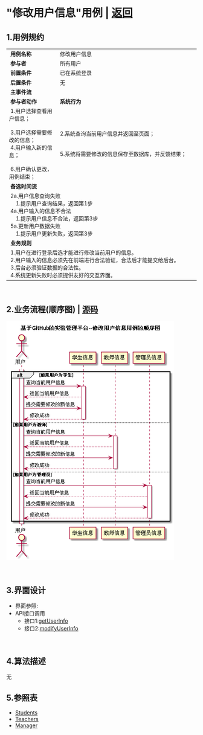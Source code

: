 # "修改用户信息"用例 | [返回](../README.md#6)

## 1.用例规约

<table>
    <tr>
        <td width="150"> <b>&nbsp;用例名称</b></td>
        <td colspan="2" width="700">&nbsp;修改用户信息</td>
    </tr>
    <tr>
        <td width="150"> <b>&nbsp;参与者</b></td>
        <td colspan="2" width="700">&nbsp;所有用户</td>
    </tr>
    <tr>
        <td width="150"> <b>&nbsp;前置条件</b></td>
        <td colspan="2" width="700">&nbsp;已在系统登录</td>
    </tr>
    <tr>
        <td width="150"> <b>&nbsp;后置条件</b></td>
        <td colspan="2" width="700">&nbsp;无</td>
    </tr>
    <tr>
        <td colspan="3" width="200"> <b>&nbsp;主事件流</b></td>
    </tr>
    <tr>
        <td colspan="2" width="180"> <b>&nbsp;参与者动作</b></td>
        <td width="410"> <b>&nbsp;系统行为</b></td>
    </tr>
    <tr>
        <td colspan="2" width="180">
            <span>&nbsp;1.用户选择查看用户信息；</span>
            <br>
            <span>&nbsp;</span>
            <br>
            <span>&nbsp;3.用户选择需要修改的信息；</span>
            <br>
            <span>&nbsp;4.用户输入新的信息；</span>
            <br>
            <span>&nbsp;</span>
            <br>
            <span>&nbsp;6.用户确认更改，用例结束；</span>
        </td>
        <td width="480">
            <span>&nbsp;</span>
            <br>
            <span>&nbsp;2.系统查询当前用户信息并返回至页面；</span>
            <br>
            <span>&nbsp;</span>
            <br>
            <span>&nbsp;</span>
            <br>
            <span>&nbsp;5.系统将需要修改的信息保存至数据库，并反馈结果；</span>
            <br>
            <span>&nbsp;</span>
        </td>
    </tr>
    <tr>
        <td colspan="3" width="200"> <b>&nbsp;备选时间流</b></td>
    </tr>
    <tr>
        <td colspan="3" width="200">
            <span>&nbsp;2a.用户信息查询失败</span>
            <br>
            <span>&nbsp;&emsp;1.提示用户查询结果，返回第1步</span>
            <br>
            <span>&nbsp;4a.用户输入的信息不合法</span>
            <br>
            <span>&nbsp;&emsp;1.提示用户信息不合法，返回第3步</span>
            <br>
            <span>&nbsp;5a.更新用户数据失败</span>
            <br>
            <span>&nbsp;&emsp;1.提示用户更新失败，返回第3步</span>
        </td>
    </tr>
    <tr>
        <td colspan="3" width="200"> <b>&nbsp;业务规则</b></td>
    </tr>
    <tr>
        <td colspan="3" width="200">
            <span>&nbsp;1.用户在进行登录后选才能进行修改当前用户的信息。</span>
            <br>
            <span>&nbsp;2.用户输入的信息必须先在前端进行合法验证，合法后才能提交给后台。</span>
            <br>
            <span>&nbsp;3.后台必须验证数据的合法性。</span>
            <br>
            <span>&nbsp;4.系统更新失败时必须提供友好的交互界面。</span>
        </td>
    </tr>
</table>

<br>

## 2.业务流程(顺序图) | [源码](../puml/ModifyUserInfo.puml)
![img](../picture/ModifyUserInfoSe.png)

<br>

## 3.界面设计
* 界面参照:
* API接口调用
    * 接口1:[getUserInfo](../interface/UserInfoInter.md)
    * 接口2:[modifyUserInfo](../interface/ModifyUserInfoInter.md)
    
    
<br>

## 4.算法描述
无

## 5.参照表
* [Students](../Markdown/DataBase.md#students学生表)
* [Teachers](../Markdown/DataBase.md#teachers教师表)
* [Manager](../Markdown/DataBase.md#manager管理员表)